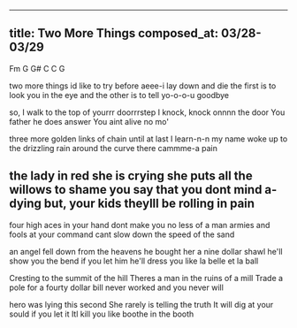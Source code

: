 ___
title: Two More Things
composed_at: 03/28-03/29
---

Fm G G# C
C G

two more things id like to try
before aeee-i lay down and die
the first is to look you in the eye
and the other is to tell yo-o-o-u goodbye

so, I walk to the top of yourrr doorrrstep
I knock, knock onnnn the door
You father he does answer
You aint alive no mo'

three more golden links of chain
until at last I learn-n-n my name
woke up to the drizzling rain
around the curve there cammme-a pain

the lady in red she is crying
she puts all the willows to shame
you say that you dont mind a-dying
but, your kids theylll be rolling in pain
 --

four high aces in your hand
dont make you no less of a man
armies and fools at your command
cant slow down the speed of the sand

an angel fell down from the heavens
he bought her a nine dollar shawl
he'll show you the bend if you let him
he'll dress you like la belle et la ball

Cresting to the summit of the hill
Theres a man in the ruins of a mill
Trade a pole for a fourty dollar bill
never worked and you never will

hero was lying this second
She rarely is telling the truth
It will dig at your sould if you let it
Itl kill you like boothe in the booth
